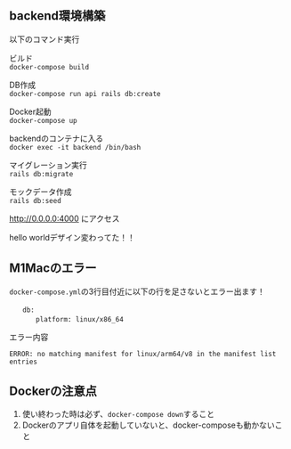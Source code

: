 ## backend環境構築
以下のコマンド実行

ビルド<br>
`docker-compose build`

DB作成<br>
`docker-compose run api rails db:create`

Docker起動<br>
`docker-compose up`

backendのコンテナに入る<br>
`docker exec -it backend /bin/bash`

マイグレーション実行<br>
`rails db:migrate`

モックデータ作成<br>
`rails db:seed`

http://0.0.0.0:4000 にアクセス

hello worldデザイン変わってた！！

## M1Macのエラー
`docker-compose.yml`の3行目付近に以下の行を足さないとエラー出ます！
```
　　db:
　　　　platform: linux/x86_64
```
エラー内容
```
ERROR: no matching manifest for linux/arm64/v8 in the manifest list entries
```

## Dockerの注意点
1. 使い終わった時は必ず、`docker-compose down`すること
1. Dockerのアプリ自体を起動していないと、docker-composeも動かないこと